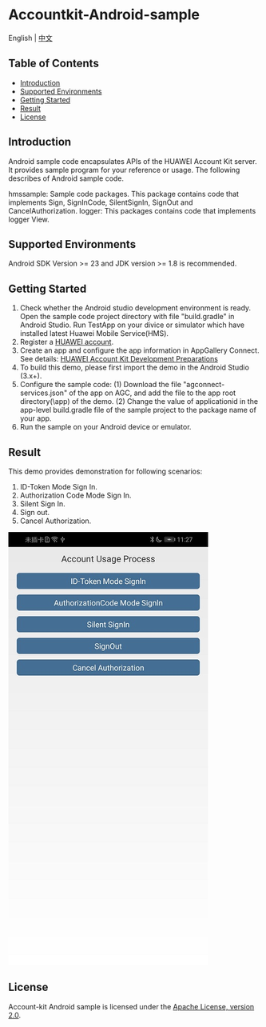 # Accountkit-Android-sample

English | [中文](https://github.com/HMS-Core/huawei-account-demo/blob/master/Account-Client-Java-Demo/Account_Demo_AndroidStudio/README_ZH.md) 


## Table of Contents

 * [Introduction](#introduction)
 * [Supported Environments](#supported-environments)
 * [Getting Started](#getting-started)
 * [Result](#result)
 * [License](#license)

 
## Introduction
Android sample code encapsulates APIs of the HUAWEI Account Kit server. It provides sample program for your reference or usage.
The following describes of Android sample code.

hmssample:    Sample code packages. This package  contains code that implements Sign, SignInCode, SilentSignIn, SignOut and CancelAuthorization.
logger:       This packages contains code that implements logger View.

	
## Supported Environments
Android SDK Version >= 23 and JDK version >= 1.8 is recommended.


## Getting Started

   1. Check whether the Android studio development environment is ready. Open the sample code project directory with file "build.gradle" in Android Studio. Run TestApp on your divice or simulator which have installed latest Huawei Mobile Service(HMS).
   2. Register a [HUAWEI account](https://developer.huawei.com/consumer/en/).
   3. Create an app and configure the app information in AppGallery Connect. 
        See details: [HUAWEI Account Kit Development Preparations](https://developer.huawei.com/consumer/en/doc/development/HMSCore-Guides/introduction-0000001050048870)
   4. To build this demo, please first import the demo in the Android Studio (3.x+).
   5. Configure the sample code:
        (1) Download the file "agconnect-services.json" of the app on AGC, and add the file to the app root directory(\app) of the demo.
        (2) Change the value of applicationid in the app-level build.gradle file of the sample project to the package name of your app.
   6. Run the sample on your Android device or emulator.

 
## Result
This demo provides demonstration for following scenarios:
1. ID-Token Mode Sign In. 
2. Authorization Code Mode Sign In. 
3. Silent Sign In.
4. Sign out.
5. Cancel Authorization.

![account sample result](../images/account_sample_result.jpg)


## License
Account-kit Android sample is licensed under the [Apache License, version 2.0](http://www.apache.org/licenses/LICENSE-2.0).
